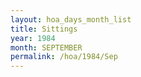 ```yaml
---
layout: hoa_days_month_list
title: Sittings
year: 1984
month: SEPTEMBER
permalink: /hoa/1984/Sep
---
```


